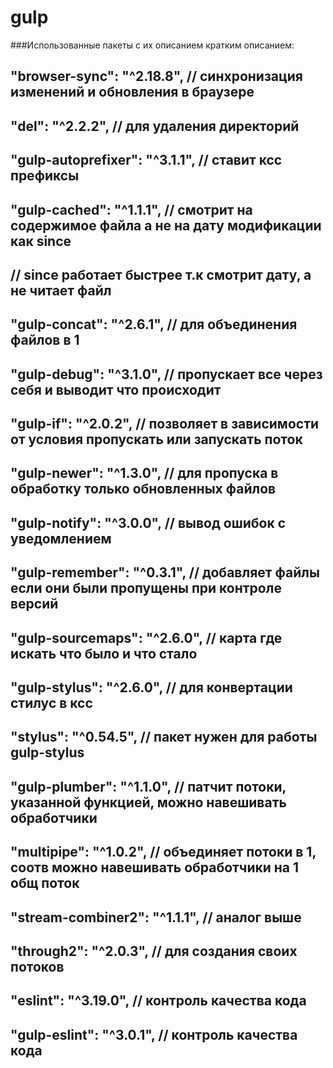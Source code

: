 # gulp

###Использованные пакеты с их описанием кратким описанием:

##    "browser-sync": "^2.18.8",      // cинхронизация изменений и обновления в браузере
##    "del": "^2.2.2",                // для удаления директорий
##    "gulp-autoprefixer": "^3.1.1",  // ставит ксс префиксы
##    "gulp-cached": "^1.1.1",        // смотрит на содержимое файла а не на дату модификации как since
##                                    // since работает быстрее т.к смотрит дату, а не читает файл
##    "gulp-concat": "^2.6.1",        // для объединения файлов в 1
##    "gulp-debug": "^3.1.0",         // пропускает все через себя и выводит что происходит
##    "gulp-if": "^2.0.2",            // позволяет в зависимости от условия пропускать или запускать поток
##    "gulp-newer": "^1.3.0",         // для пропуска в обработку только обновленных файлов
##    "gulp-notify": "^3.0.0",        // вывод ошибок с уведомлением
##    "gulp-remember": "^0.3.1",      // добавляет файлы если они были пропущены при контроле версий
##    "gulp-sourcemaps": "^2.6.0",    // карта где искать что было и что стало
##    "gulp-stylus": "^2.6.0",        // для конвертации стилус в ксс
##    "stylus": "^0.54.5",            // пакет нужен для работы gulp-stylus
## 	  "gulp-plumber": "^1.1.0",  	  // патчит потоки, указанной функцией, можно навешивать обработчики
## 	  "multipipe": "^1.0.2",		  // объединяет потоки в 1, соотв можно навешивать обработчики на 1 общ поток
## 	  "stream-combiner2": "^1.1.1",   // аналог выше
##    "through2": "^2.0.3", 		  // для создания своих потоков
##    "eslint": "^3.19.0",			  // контроль качества кода
## 	  "gulp-eslint": "^3.0.1",		  // контроль качества кода

